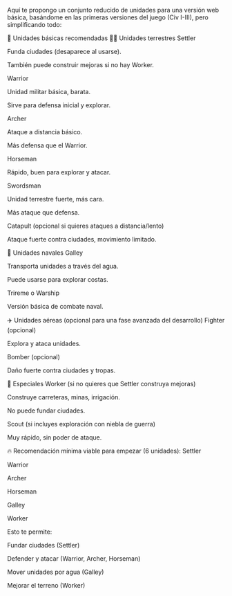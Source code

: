 Aquí te propongo un conjunto reducido de unidades para una versión web básica, basándome en las primeras versiones del juego (Civ I-III), pero simplificando todo:

🧱 Unidades básicas recomendadas
🚶‍♂️ Unidades terrestres
Settler

Funda ciudades (desaparece al usarse).

También puede construir mejoras si no hay Worker.

Warrior

Unidad militar básica, barata.

Sirve para defensa inicial y explorar.

Archer

Ataque a distancia básico.

Más defensa que el Warrior.

Horseman

Rápido, buen para explorar y atacar.

Swordsman

Unidad terrestre fuerte, más cara.

Más ataque que defensa.

Catapult (opcional si quieres ataques a distancia/lento)

Ataque fuerte contra ciudades, movimiento limitado.

🚢 Unidades navales
Galley

Transporta unidades a través del agua.

Puede usarse para explorar costas.

Trireme o Warship

Versión básica de combate naval.

✈️ Unidades aéreas (opcional para una fase avanzada del desarrollo)
Fighter (opcional)

Explora y ataca unidades.

Bomber (opcional)

Daño fuerte contra ciudades y tropas.

🎯 Especiales
Worker (si no quieres que Settler construya mejoras)

Construye carreteras, minas, irrigación.

No puede fundar ciudades.

Scout (si incluyes exploración con niebla de guerra)

Muy rápido, sin poder de ataque.

🔥 Recomendación mínima viable para empezar (6 unidades):
Settler

Warrior

Archer

Horseman

Galley

Worker

Esto te permite:

Fundar ciudades (Settler)

Defender y atacar (Warrior, Archer, Horseman)

Mover unidades por agua (Galley)

Mejorar el terreno (Worker)
